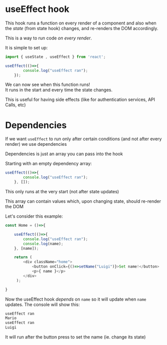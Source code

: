 # useEffect hook

This hook runs a function on every render of a component and also when the *state* (from state hook) changes, and re-renders the DOM accordingly.

This is a way to run code *on every render*.

It is simple to set up:

```js
import { useState , useEffect } from 'react';

useEffect(()=>{
        console.log("useEffect ran");
    });
```
We can now see when this function runs! \
It runs in the start and every time the state changes. 

This is useful for having side effects (like for authentication services, API Calls, etc)

# Dependencies

If we want `useEffect` to run only after certain conditions (and not after every render) we use dependencies 

Dependencies is just an array you can pass into the hook

Starting with an empty dependency array:
```js
useEffect(()=>{
        console.log("useEffect ran");
    }, []);
```
This only runs at the very start (not after state updates)

This array can contain values which, upon changing state, should re-render the DOM

Let's consider this example:

```js
const Home = ()=>{

    useEffect(()=>{
        console.log("useEffect ran");
        console.log(name);
    }, [name]);

    return ( 
        <div className="home">
            <button onClick={()=>setName("Luigi")}>Set name!</button>
            <p>{ name }</p>
        </div>
     );

}
```

Now the useEffect hook *depends* on `name` so it will update when `name` updates. The console will show this:

```js
useEffect ran
Mario
useEffect ran
Luigi
```
It will run after the button press to set the name (ie. change its state)


